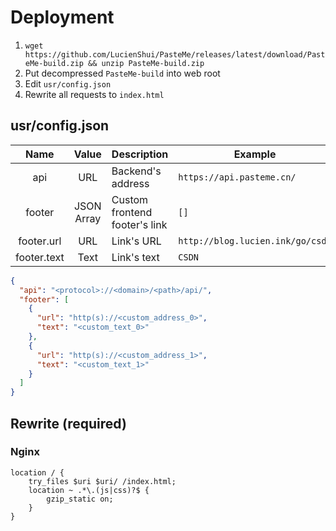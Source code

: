 # Deployment

1. `wget https://github.com/LucienShui/PasteMe/releases/latest/download/PasteMe-build.zip && unzip PasteMe-build.zip`
2. Put decompressed `PasteMe-build` into web root
3. Edit `usr/config.json`
4. Rewrite all requests to `index.html`

## usr/config.json

| Name | Value | Description | Example |
| :---: | :---: | --- | --- |
| api | URL | Backend's address | `https://api.pasteme.cn/` |
| footer | JSON Array | Custom frontend footer's link | `[]` |
| footer.url | URL | Link's URL | `http://blog.lucien.ink/go/csdn` |
| footer.text | Text | Link's text | `CSDN` |

```json
{
  "api": "<protocol>://<domain>/<path>/api/",
  "footer": [
    {
      "url": "http(s)://<custom_address_0>",
      "text": "<custom_text_0>"
    },
    {
      "url": "http(s)://<custom_address_1>",
      "text": "<custom_text_1>"
    }
  ]
}
```

## Rewrite (required)

### Nginx

```
location / {
    try_files $uri $uri/ /index.html;
    location ~ .*\.(js|css)?$ {
        gzip_static on;
    }
}
```

